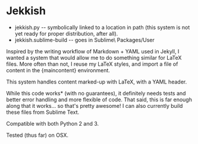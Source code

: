 # Jekkish

* jekkish.py -- symbolically linked to a location in path (this system is not yet ready for proper distribution, after all).
* jekkish.sublime-build -- goes in Sublime\ Packages/User

Inspired by the writing workflow of Markdown + YAML used in Jekyll, I wanted a system that would allow me to do something similar for LaTeX files. More often than not, I reuse my LaTeX styles, and import a file of content in the {maincontent} environment.

This system handles content marked-up with LaTeX, with a YAML header.

While this code works* (with no guarantees), it definitely needs tests and better error handling and more flexible of code. That said, this is far enough along that it works... so that's pretty awesome! I can also currently build these files from Sublime Text.

Compatible with both Python 2 and 3.

Tested (thus far) on OSX.
